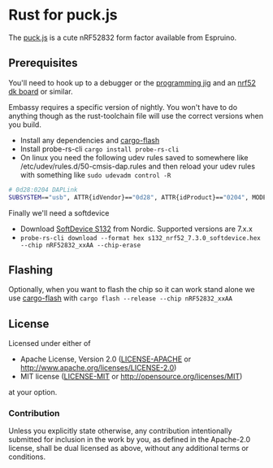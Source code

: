 # Rust for puck.js

The [puck.js](https://www.espruino.com/Puck.js) is a cute nRF52832 form factor available from Espruino.

## Prerequisites

You'll need to hook up to a debugger or the [programming jig](https://shop.espruino.com/puckjs-jig) and an [nrf52 dk board](https://www.nordicsemi.com/Products/Development-hardware/nRF52-DK#Downloads) or similar.

Embassy requires a specific version of nightly. You won't have to do anything though as the rust-toolchain file will use the correct versions when you build.

- Install any dependencies and [cargo-flash](https://github.com/probe-rs/cargo-flash#prerequisites)
- Install probe-rs-cli `cargo install probe-rs-cli`
- On linux you need the following udev rules saved to somewhere like /etc/udev/rules.d/50-cmsis-dap.rules and then reload your udev rules with something like `sudo udevadm control -R`

```bash
# 0d28:0204 DAPLink
SUBSYSTEM=="usb", ATTR{idVendor}=="0d28", ATTR{idProduct}=="0204", MODE:="666"
```

Finally we'll need a softdevice

- Download [SoftDevice S132](https://www.nordicsemi.com/Products/Development-software/S132/Download) from Nordic. Supported versions are 7.x.x
- `probe-rs-cli download --format hex s132_nrf52_7.3.0_softdevice.hex --chip nRF52832_xxAA --chip-erase`

## Flashing

Optionally, when you want to flash the chip so it can work stand alone we use [cargo-flash](https://github.com/probe-rs/cargo-flash#prerequisites) with `cargo flash --release --chip nRF52832_xxAA`

## License

Licensed under either of

- Apache License, Version 2.0 ([LICENSE-APACHE](LICENSE-APACHE) or
  <http://www.apache.org/licenses/LICENSE-2.0>)
- MIT license ([LICENSE-MIT](LICENSE-MIT) or <http://opensource.org/licenses/MIT>)

at your option.

### Contribution

Unless you explicitly state otherwise, any contribution intentionally submitted
for inclusion in the work by you, as defined in the Apache-2.0 license, shall be
dual licensed as above, without any additional terms or conditions.
